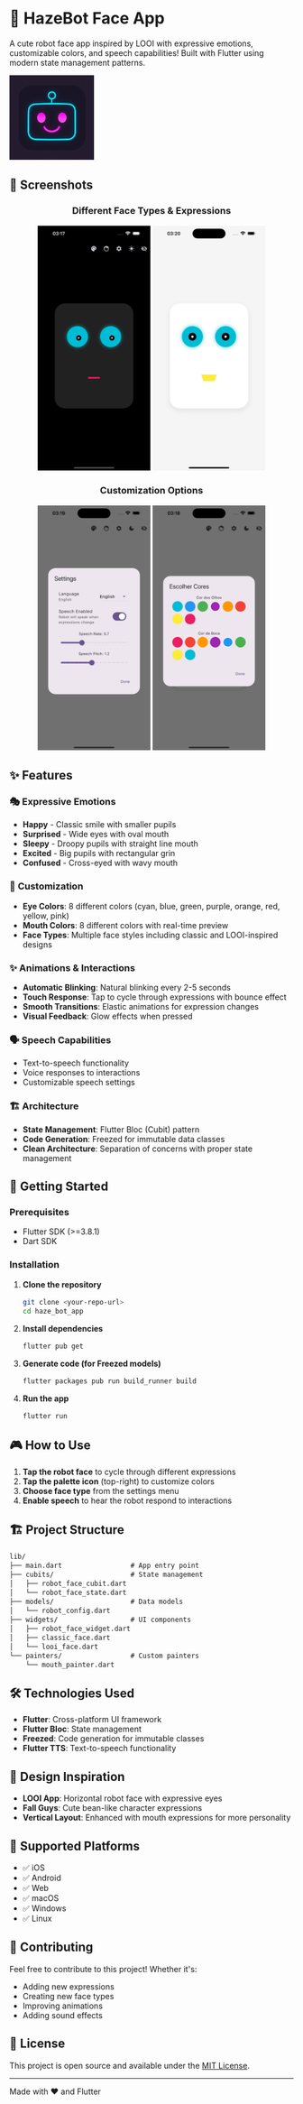 # 🤖 HazeBot Face App

A cute robot face app inspired by LOOI with expressive emotions, customizable colors, and speech capabilities! Built with Flutter using modern state management patterns.

<img src="assets/images/logo.png" width="150" alt="HazeBot Logo"/>

## 📸 Screenshots

<div align="center">

### Different Face Types & Expressions
<img src="docs/Simulator Screenshot - iPhone 16 Plus - 2025-06-15 at 03.17.41.png" width="200" alt="Dark mode"/>
<img src="docs/Simulator Screenshot - iPhone 16 Plus - 2025-06-15 at 03.20.14.png" width="200" alt="Light mode"/>

### Customization Options
<img src="docs/Simulator Screenshot - iPhone 16 Plus - 2025-06-15 at 03.19.57.png" width="200" alt="Settings"/>
<img src="docs/Simulator Screenshot - iPhone 16 Plus - 2025-06-15 at 03.18.29.png" width="200" alt="Color Picker"/>


</div>

## ✨ Features

### 🎭 **Expressive Emotions**
- **Happy** - Classic smile with smaller pupils
- **Surprised** - Wide eyes with oval mouth  
- **Sleepy** - Droopy pupils with straight line mouth
- **Excited** - Big pupils with rectangular grin
- **Confused** - Cross-eyed with wavy mouth

### 🎨 **Customization**
- **Eye Colors**: 8 different colors (cyan, blue, green, purple, orange, red, yellow, pink)
- **Mouth Colors**: 8 different colors with real-time preview
- **Face Types**: Multiple face styles including classic and LOOI-inspired designs

### ✨ **Animations & Interactions**
- **Automatic Blinking**: Natural blinking every 2-5 seconds
- **Touch Response**: Tap to cycle through expressions with bounce effect
- **Smooth Transitions**: Elastic animations for expression changes
- **Visual Feedback**: Glow effects when pressed

### 🗣️ **Speech Capabilities**
- Text-to-speech functionality
- Voice responses to interactions
- Customizable speech settings

### 🏗️ **Architecture**
- **State Management**: Flutter Bloc (Cubit) pattern
- **Code Generation**: Freezed for immutable data classes
- **Clean Architecture**: Separation of concerns with proper state management

## 🚀 Getting Started

### Prerequisites
- Flutter SDK (>=3.8.1)
- Dart SDK

### Installation

1. **Clone the repository**
   ```bash
   git clone <your-repo-url>
   cd haze_bot_app
   ```

2. **Install dependencies**
   ```bash
   flutter pub get
   ```

3. **Generate code (for Freezed models)**
   ```bash
   flutter packages pub run build_runner build
   ```

4. **Run the app**
   ```bash
   flutter run
   ```

## 🎮 How to Use

1. **Tap the robot face** to cycle through different expressions
2. **Tap the palette icon** (top-right) to customize colors
3. **Choose face type** from the settings menu
4. **Enable speech** to hear the robot respond to interactions

## 🏗️ Project Structure

```
lib/
├── main.dart                 # App entry point
├── cubits/                   # State management
│   ├── robot_face_cubit.dart
│   └── robot_face_state.dart
├── models/                   # Data models
│   └── robot_config.dart
├── widgets/                  # UI components
│   ├── robot_face_widget.dart
│   ├── classic_face.dart
│   └── looi_face.dart
└── painters/                 # Custom painters
    └── mouth_painter.dart
```

## 🛠️ Technologies Used

- **Flutter**: Cross-platform UI framework
- **Flutter Bloc**: State management
- **Freezed**: Code generation for immutable classes
- **Flutter TTS**: Text-to-speech functionality

## 🎨 Design Inspiration

- **LOOI App**: Horizontal robot face with expressive eyes
- **Fall Guys**: Cute bean-like character expressions
- **Vertical Layout**: Enhanced with mouth expressions for more personality

## 📱 Supported Platforms

- ✅ iOS
- ✅ Android
- ✅ Web
- ✅ macOS
- ✅ Windows
- ✅ Linux

## 🤝 Contributing

Feel free to contribute to this project! Whether it's:
- Adding new expressions
- Creating new face types
- Improving animations
- Adding sound effects

## 📄 License

This project is open source and available under the [MIT License](LICENSE).

---

Made with ❤️ and Flutter
